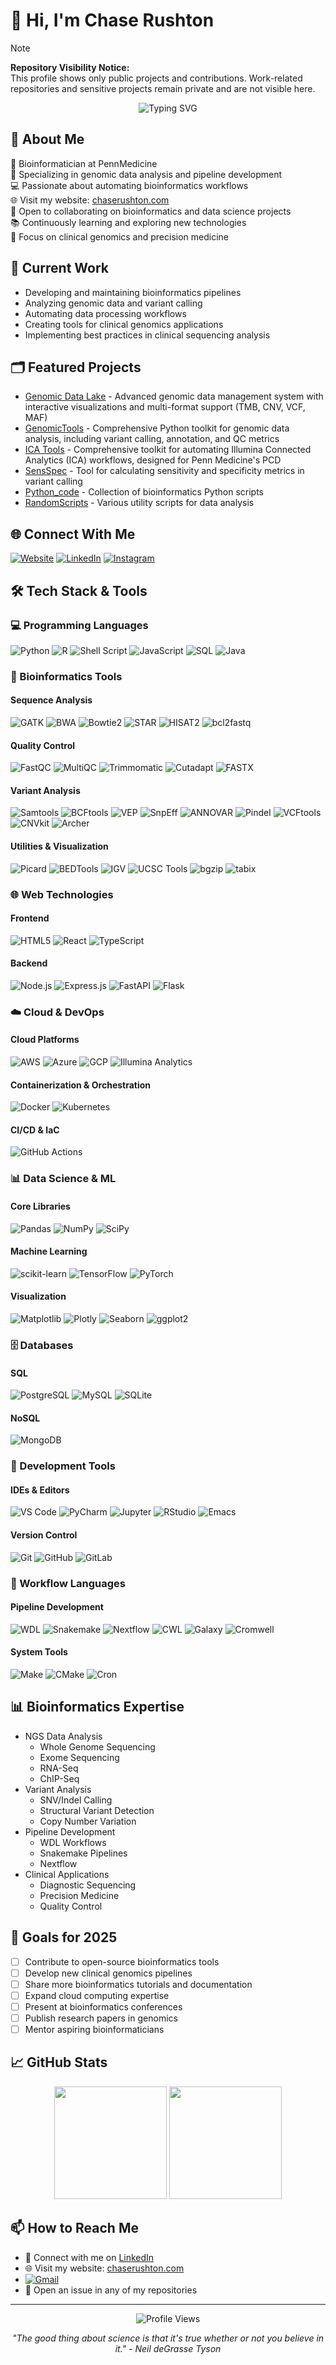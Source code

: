 # 👋 Hi, I'm Chase Rushton

> [!NOTE]  
> **Repository Visibility Notice:**  
> This profile shows only public projects and contributions. Work-related repositories and sensitive projects remain private and are not visible here.

<div align="center">
  <img src="https://readme-typing-svg.herokuapp.com?font=Fira+Code&pause=1000&color=2C8EBB&center=true&vCenter=true&random=false&width=435&lines=Bioinformatician+at+PennMedicine;NGS+Data+Analysis+Expert;Pipeline+Developer;Open+Source+Contributor" alt="Typing SVG" />
</div>

## 💫 About Me
🧬 Bioinformatician at PennMedicine  
🔬 Specializing in genomic data analysis and pipeline development  
💻 Passionate about automating bioinformatics workflows  
🌐 Visit my website: [chaserushton.com](https://www.chaserushton.com)  
🤝 Open to collaborating on bioinformatics and data science projects  
📚 Continuously learning and exploring new technologies  
🎯 Focus on clinical genomics and precision medicine

## 🔭 Current Work
- Developing and maintaining bioinformatics pipelines
- Analyzing genomic data and variant calling
- Automating data processing workflows
- Creating tools for clinical genomics applications
- Implementing best practices in clinical sequencing analysis

## 🗂️ Featured Projects
- [Genomic Data Lake](https://github.com/ChaseRushton/GenomicDataLake) - Advanced genomic data management system with interactive visualizations and multi-format support (TMB, CNV, VCF, MAF)
- [GenomicTools](https://github.com/ChaseRushton/GenomicTools) - Comprehensive Python toolkit for genomic data analysis, including variant calling, annotation, and QC metrics
- [ICA Tools](https://github.com/ChaseRushton/ica-tools) - Comprehensive toolkit for automating Illumina Connected Analytics (ICA) workflows, designed for Penn Medicine's PCD
- [SensSpec](https://github.com/ChaseRushton/SensSpec) - Tool for calculating sensitivity and specificity metrics in variant calling
- [Python_code](https://github.com/ChaseRushton/Python_code) - Collection of bioinformatics Python scripts
- [RandomScripts](https://github.com/ChaseRushton/RandomScripts) - Various utility scripts for data analysis

## 🌐 Connect With Me
[![Website](https://img.shields.io/badge/Website-chaserushton.com-blue?style=flat-square&logo=google-chrome)](https://www.chaserushton.com)
[![LinkedIn](https://img.shields.io/badge/LinkedIn-%230077B5.svg?logo=linkedin&logoColor=white)](https://linkedin.com/in/chase-rushton-83abb8163)
[![Instagram](https://img.shields.io/badge/Instagram-%23E4405F.svg?logo=Instagram&logoColor=white)](https://instagram.com/chrushh)

## 🛠️ Tech Stack & Tools

### 💻 Programming Languages
![Python](https://img.shields.io/badge/Python-3670A0?style=flat-square&logo=python&logoColor=ffdd54)
![R](https://img.shields.io/badge/R-%23276DC3.svg?style=flat-square&logo=r&logoColor=white)
![Shell Script](https://img.shields.io/badge/Shell_Script-%23121011.svg?style=flat-square&logo=gnu-bash&logoColor=white)
![JavaScript](https://img.shields.io/badge/JavaScript-%23323330.svg?style=flat-square&logo=javascript&logoColor=%23F7DF1E)
![SQL](https://img.shields.io/badge/SQL-%2307405e.svg?style=flat-square&logo=postgresql&logoColor=white)
![Java](https://img.shields.io/badge/Java-%23ED8B00.svg?style=flat-square&logo=openjdk&logoColor=white)

### 🧬 Bioinformatics Tools
#### Sequence Analysis
![GATK](https://img.shields.io/badge/GATK-red?style=flat-square)
![BWA](https://img.shields.io/badge/BWA-purple?style=flat-square)
![Bowtie2](https://img.shields.io/badge/Bowtie2-darkblue?style=flat-square)
![STAR](https://img.shields.io/badge/STAR-yellow?style=flat-square)
![HISAT2](https://img.shields.io/badge/HISAT2-teal?style=flat-square)
![bcl2fastq](https://img.shields.io/badge/bcl2fastq-navy?style=flat-square)

#### Quality Control
![FastQC](https://img.shields.io/badge/FastQC-orange?style=flat-square)
![MultiQC](https://img.shields.io/badge/MultiQC-blue?style=flat-square)
![Trimmomatic](https://img.shields.io/badge/Trimmomatic-green?style=flat-square)
![Cutadapt](https://img.shields.io/badge/Cutadapt-red?style=flat-square)
![FASTX](https://img.shields.io/badge/FASTX-purple?style=flat-square)

#### Variant Analysis
![Samtools](https://img.shields.io/badge/Samtools-blue?style=flat-square)
![BCFtools](https://img.shields.io/badge/BCFtools-yellow?style=flat-square)
![VEP](https://img.shields.io/badge/VEP-lightgreen?style=flat-square)
![SnpEff](https://img.shields.io/badge/SnpEff-orange?style=flat-square)
![ANNOVAR](https://img.shields.io/badge/ANNOVAR-darkred?style=flat-square)
![Pindel](https://img.shields.io/badge/Pindel-purple?style=flat-square)
![VCFtools](https://img.shields.io/badge/VCFtools-teal?style=flat-square)
![CNVkit](https://img.shields.io/badge/CNVkit-darkblue?style=flat-square)
![Archer](https://img.shields.io/badge/Archer-maroon?style=flat-square)

#### Utilities & Visualization
![Picard](https://img.shields.io/badge/Picard-green?style=flat-square)
![BEDTools](https://img.shields.io/badge/BEDTools-lightblue?style=flat-square)
![IGV](https://img.shields.io/badge/IGV-darkblue?style=flat-square)
![UCSC Tools](https://img.shields.io/badge/UCSC_Tools-purple?style=flat-square)
![bgzip](https://img.shields.io/badge/bgzip-gray?style=flat-square)
![tabix](https://img.shields.io/badge/tabix-brown?style=flat-square)

### 🌐 Web Technologies
#### Frontend
![HTML5](https://img.shields.io/badge/HTML5-%23E34F26.svg?style=flat-square&logo=html5&logoColor=white)
![React](https://img.shields.io/badge/React-%2320232a.svg?style=flat-square&logo=react&logoColor=%2361DAFB)
![TypeScript](https://img.shields.io/badge/TypeScript-%23007ACC.svg?style=flat-square&logo=typescript&logoColor=white)


#### Backend
![Node.js](https://img.shields.io/badge/Node.js-6DA55F?style=flat-square&logo=node.js&logoColor=white)
![Express.js](https://img.shields.io/badge/Express.js-%23404d59.svg?style=flat-square&logo=express&logoColor=%2361DAFB)
![FastAPI](https://img.shields.io/badge/FastAPI-005571?style=flat-square&logo=fastapi)
![Flask](https://img.shields.io/badge/Flask-%23000.svg?style=flat-square&logo=flask&logoColor=white)

### ☁️ Cloud & DevOps
#### Cloud Platforms
![AWS](https://img.shields.io/badge/AWS-%23FF9900.svg?style=flat-square&logo=amazon-aws&logoColor=white)
![Azure](https://img.shields.io/badge/Azure-%230072C6.svg?style=flat-square&logo=microsoftazure&logoColor=white)
![GCP](https://img.shields.io/badge/GCP-%234285F4.svg?style=flat-square&logo=google-cloud&logoColor=white)
![Illumina Analytics](https://img.shields.io/badge/Illumina_Analytics-0056B3?style=flat-square)

#### Containerization & Orchestration
![Docker](https://img.shields.io/badge/Docker-%230db7ed.svg?style=flat-square&logo=docker&logoColor=white)
![Kubernetes](https://img.shields.io/badge/Kubernetes-%23326ce5.svg?style=flat-square&logo=kubernetes&logoColor=white)

#### CI/CD & IaC
![GitHub Actions](https://img.shields.io/badge/GitHub_Actions-%232671E5.svg?style=flat-square&logo=githubactions&logoColor=white)


### 📊 Data Science & ML
#### Core Libraries
![Pandas](https://img.shields.io/badge/Pandas-%23150458.svg?style=flat-square&logo=pandas&logoColor=white)
![NumPy](https://img.shields.io/badge/NumPy-%23013243.svg?style=flat-square&logo=numpy&logoColor=white)
![SciPy](https://img.shields.io/badge/SciPy-%230C55A5.svg?style=flat-square&logo=scipy&logoColor=white)

#### Machine Learning
![scikit-learn](https://img.shields.io/badge/Scikit--learn-%23F7931E.svg?style=flat-square&logo=scikit-learn&logoColor=white)
![TensorFlow](https://img.shields.io/badge/TensorFlow-%23FF6F00.svg?style=flat-square&logo=TensorFlow&logoColor=white)
![PyTorch](https://img.shields.io/badge/PyTorch-%23EE4C2C.svg?style=flat-square&logo=PyTorch&logoColor=white)

#### Visualization
![Matplotlib](https://img.shields.io/badge/Matplotlib-%23ffffff.svg?style=flat-square&logo=Matplotlib&logoColor=black)
![Plotly](https://img.shields.io/badge/Plotly-%233F4F75.svg?style=flat-square&logo=plotly&logoColor=white)
![Seaborn](https://img.shields.io/badge/Seaborn-%2369B3A2.svg?style=flat-square&logo=python&logoColor=white)
![ggplot2](https://img.shields.io/badge/ggplot2-%23276DC3.svg?style=flat-square&logo=r&logoColor=white)

### 🗄️ Databases
#### SQL
![PostgreSQL](https://img.shields.io/badge/PostgreSQL-%23316192.svg?style=flat-square&logo=postgresql&logoColor=white)
![MySQL](https://img.shields.io/badge/MySQL-%2300f.svg?style=flat-square&logo=mysql&logoColor=white)
![SQLite](https://img.shields.io/badge/SQLite-%2307405e.svg?style=flat-square&logo=sqlite&logoColor=white)

#### NoSQL
![MongoDB](https://img.shields.io/badge/MongoDB-%234ea94b.svg?style=flat-square&logo=mongodb&logoColor=white)

### 🔧 Development Tools
#### IDEs & Editors
![VS Code](https://img.shields.io/badge/VS%20Code-0078d7.svg?style=flat-square&logo=visual-studio-code&logoColor=white)
![PyCharm](https://img.shields.io/badge/PyCharm-143?style=flat-square&logo=pycharm&logoColor=black&color=black&labelColor=green)
![Jupyter](https://img.shields.io/badge/Jupyter-%23FA0F00.svg?style=flat-square&logo=jupyter&logoColor=white)
![RStudio](https://img.shields.io/badge/RStudio-4285F4?style=flat-square&logo=rstudio&logoColor=white)
![Emacs](https://img.shields.io/badge/Emacs-%237F5AB6.svg?style=flat-square&logo=gnu-emacs&logoColor=white)

#### Version Control
![Git](https://img.shields.io/badge/Git-%23F05033.svg?style=flat-square&logo=git&logoColor=white)
![GitHub](https://img.shields.io/badge/GitHub-%23121011.svg?style=flat-square&logo=github&logoColor=white)
![GitLab](https://img.shields.io/badge/GitLab-%23181717.svg?style=flat-square&logo=gitlab&logoColor=white)


### 📝 Workflow Languages
#### Pipeline Development
![WDL](https://img.shields.io/badge/WDL-blue?style=flat-square)
![Snakemake](https://img.shields.io/badge/Snakemake-darkgreen?style=flat-square)
![Nextflow](https://img.shields.io/badge/Nextflow-orange?style=flat-square)
![CWL](https://img.shields.io/badge/CWL-purple?style=flat-square)
![Galaxy](https://img.shields.io/badge/Galaxy-purple?style=flat-square)
![Cromwell](https://img.shields.io/badge/Cromwell-darkblue?style=flat-square)

#### System Tools
![Make](https://img.shields.io/badge/Make-lightgrey?style=flat-square)
![CMake](https://img.shields.io/badge/CMake-%23008FBA.svg?style=flat-square&logo=cmake&logoColor=white)
![Cron](https://img.shields.io/badge/Cron-darkgreen?style=flat-square)

## 📊 Bioinformatics Expertise
- NGS Data Analysis
  - Whole Genome Sequencing
  - Exome Sequencing
  - RNA-Seq
  - ChIP-Seq
- Variant Analysis
  - SNV/Indel Calling
  - Structural Variant Detection
  - Copy Number Variation
- Pipeline Development
  - WDL Workflows
  - Snakemake Pipelines
  - Nextflow
- Clinical Applications
  - Diagnostic Sequencing
  - Precision Medicine
  - Quality Control

## 🎯 Goals for 2025
- [ ] Contribute to open-source bioinformatics tools
- [ ] Develop new clinical genomics pipelines
- [ ] Share more bioinformatics tutorials and documentation
- [ ] Expand cloud computing expertise
- [ ] Present at bioinformatics conferences
- [ ] Publish research papers in genomics
- [ ] Mentor aspiring bioinformaticians

## 📈 GitHub Stats

<div align="center">
  <img height="180em" src="https://github-readme-stats.vercel.app/api?username=ChaseRushton&show_icons=true&theme=react&include_all_commits=true&count_private=true"/>
  <img height="180em" src="https://github-readme-stats.vercel.app/api/top-langs/?username=ChaseRushton&layout=compact&langs_count=7&theme=react"/>
</div>

## 📫 How to Reach Me
- 💼 Connect with me on [LinkedIn](https://linkedin.com/in/chase-rushton-83abb8163)
- 🌐 Visit my website: [chaserushton.com](https://www.chaserushton.com)
- [![Gmail](https://img.shields.io/badge/Gmail-chaserushton@gmail.com-EA4335?style=flat-square&logo=gmail&logoColor=white)](mailto:chaserushton@gmail.com)
- 💬 Open an issue in any of my repositories

---
<div align="center">
  
![Profile Views](https://komarev.com/ghpvc/?username=ChaseRushton&color=blue)

*"The good thing about science is that it's true whether or not you believe in it." - Neil deGrasse Tyson*
</div>
